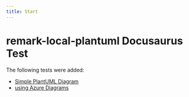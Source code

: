 ```yaml
---
title: Start
---
```



# remark-local-plantuml Docusaurus Test

The following tests were added:

- [Simple PlantUML Diagram](./simple.md)
- [using Azure Diagrams](./azure.md)
